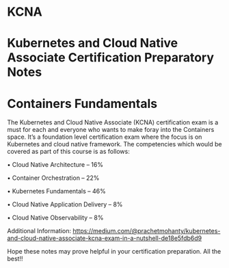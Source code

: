 # KCNA
# Kubernetes and Cloud Native Associate Certification Preparatory Notes
# Containers Fundamentals


The Kubernetes and Cloud Native Associate (KCNA) certification exam is a must for each and everyone who wants to make foray into the Containers space. It’s a foundation level certification exam where the focus is on Kubernetes and cloud native framework. The competencies which would be covered as part of this course is as follows:

•	Cloud Native Architecture         – 16%

•	Container Orchestration           – 22%

•	Kubernetes Fundamentals           – 46%

•	Cloud Native Application Delivery – 8%

•	Cloud Native Observability        – 8%

Additional Information: https://medium.com/@prachetmohanty/kubernetes-and-cloud-native-associate-kcna-exam-in-a-nutshell-de18e5fdb6d9

Hope these notes may prove helpful in your certification preparation. All the best!!
